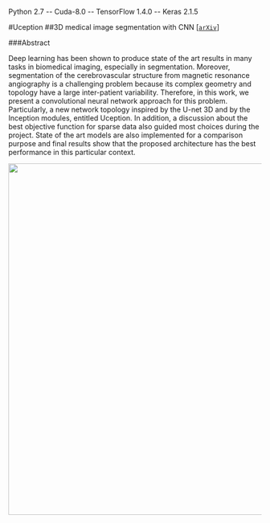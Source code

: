 Python 2.7 -- Cuda-8.0 -- TensorFlow 1.4.0 -- Keras 2.1.5

#Uception
##3D medical image segmentation with CNN
[[`arXiv`](https://arxiv.org/abs/1812.01752)]

###Abstract

Deep learning has been shown to produce state of the art results in many tasks in biomedical imaging, especially in segmentation. Moreover, segmentation of the cerebrovascular structure from magnetic resonance angiography is a challenging problem because its complex geometry and topology have a large inter-patient variability. Therefore, in this work, we present a convolutional neural network approach for this problem. Particularly, a new network topology inspired by the U-net 3D and by the Inception modules, entitled Uception. In addition, a discussion about the best objective function for sparse data also guided most choices during the project. State of the art models are also implemented for a comparison purpose and final results show that the proposed architecture has the best performance in this particular context.

<div align="center">
  <img src="https://drive.google.com/drive/folders/1cRsSurKQJlfFyUbKlDzuiKI5ATOJ6Bix" width="700px" />
</div>


